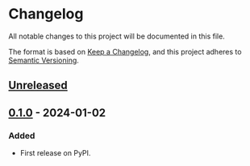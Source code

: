 # Changelog
All notable changes to this project will be documented in this file.

The format is based on [Keep a Changelog](https://keepachangelog.com/en/1.0.0/),
and this project adheres to [Semantic Versioning](https://semver.org/spec/v2.0.0.html).


## [Unreleased]

## [0.1.0] - 2024-01-02
### Added
- First release on PyPI.

[Unreleased]: https://github.com/ashutoshdtu/eazyapi/compare/v0.1.0...HEAD
[0.1.0]: https://github.com/ashutoshdtu/eazyapi/compare/releases/tag/v0.1.0
